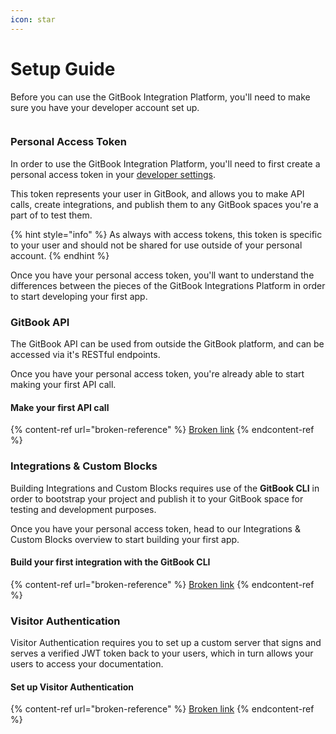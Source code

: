 ```yaml
---
icon: star
---
```


# Setup Guide

Before you can use the GitBook Integration Platform, you'll need to make sure you have your developer account set up.



```mermaid
```

### Personal Access Token

In order to use the GitBook Integration Platform, you'll need to first create a personal access token in your [developer settings](https://app.gitbook.com/account/developer).

This token represents your user in GitBook, and allows you to make API calls, create integrations, and publish them to any GitBook spaces you're a part of to test them.

{% hint style="info" %}
As always with access tokens, this token is specific to your user and should not be shared for use outside of your personal account.
{% endhint %}

Once you have your personal access token, you'll want to understand the differences between the pieces of the GitBook Integrations Platform in order to start developing your first app.

### GitBook API

The GitBook API can be used from outside the GitBook platform, and can be accessed via it's RESTful endpoints.&#x20;

Once you have your personal access token, you're already able to start making your first API call.

#### Make your first API call

{% content-ref url="broken-reference" %}
[Broken link](broken-reference)
{% endcontent-ref %}

### Integrations & Custom Blocks

Building Integrations and Custom Blocks requires use of the **GitBook CLI** in order to bootstrap your project and publish it to your GitBook space for testing and development purposes.&#x20;

Once you have your personal access token, head to our Integrations & Custom Blocks overview to start building your first app.

#### Build your first integration with the GitBook CLI

{% content-ref url="broken-reference" %}
[Broken link](broken-reference)
{% endcontent-ref %}

### Visitor Authentication

Visitor Authentication requires you to set up a custom server that signs and serves a verified JWT token back to your users, which in turn allows your users to access your documentation.

#### Set up Visitor Authentication

{% content-ref url="broken-reference" %}
[Broken link](broken-reference)
{% endcontent-ref %}
